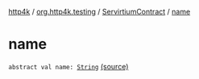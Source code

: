 [http4k](../../index.md) / [org.http4k.testing](../index.md) / [ServirtiumContract](index.md) / [name](./name.md)

# name

`abstract val name: `[`String`](https://kotlinlang.org/api/latest/jvm/stdlib/kotlin/-string/index.html) [(source)](https://github.com/http4k/http4k/blob/master/http4k-incubator/src/main/kotlin/org/http4k/testing/ServirtiumContract.kt#L10)